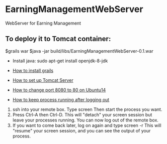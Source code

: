 # EarningManagementWebServer
WebServer for Earning Management


## To deploy it to Tomcat container:

$grails war
$java -jar build/libs/EarningManagementWebServer-0.1.war

* Install java:  sudo apt-get install openjdk-8-jdk

* [How to install grails](http://www.tothenew.com/blog/grails-3-and-deployment-to-tomcat-container/)

* [How to set up Tomcat Server](https://www.digitalocean.com/community/tutorials/how-to-install-apache-tomcat-8-on-ubuntu-16-04) 

* [How to change port 8080 to 80 on Ubuntu14](https://www.digitalocean.com/community/questions/changing-from-port-8080-to-port-80)
* [How to keep process running after logging out](http://askubuntu.com/questions/8653/how-to-keep-processes-running-after-ending-ssh-session)
 1. ssh into your remote box. Type screen Then start the process you want.
 2. Press Ctrl-A then Ctrl-D. This will "detach" your screen session but leave your processes running. You can now log out of the remote box.
 3. If you want to come back later, log on again and type screen -r This will "resume" your screen session, and you can see the output of your process.
